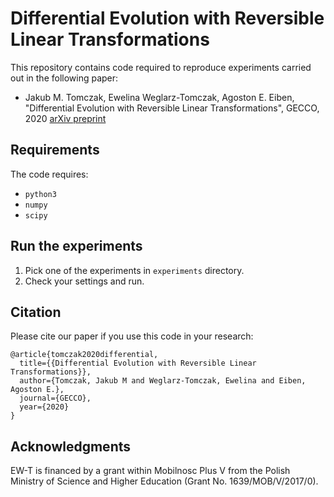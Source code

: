 # Differential Evolution with Reversible Linear Transformations
This repository contains code required to reproduce experiments carried out in the following paper:
* Jakub M. Tomczak, Ewelina Weglarz-Tomczak, Agoston E. Eiben, "Differential Evolution with Reversible Linear Transformations", GECCO, 2020 [arXiv preprint](https://arxiv.org/abs/2002.02869)

## Requirements
The code requires:
* `python3`
* `numpy`
* `scipy`

## Run the experiments
1. Pick one of the experiments in `experiments` directory.
2. Check your settings and run.

## Citation
Please cite our paper if you use this code in your research:

```
@article{tomczak2020differential,
  title={{Differential Evolution with Reversible Linear Transformations}},
  author={Tomczak, Jakub M and Weglarz-Tomczak, Ewelina and Eiben, Agoston E.},
  journal={GECCO},
  year={2020}
}
```
## Acknowledgments
EW-T is financed by a grant within Mobilnosc Plus V from the Polish Ministry of Science and Higher Education (Grant No. 1639/MOB/V/2017/0).

